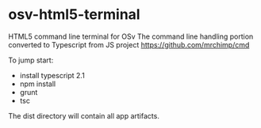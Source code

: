 # osv-html5-terminal
HTML5 command line terminal for OSv 
The command line handling portion converted to Typescript from JS project https://github.com/mrchimp/cmd

To jump start:
* install typescript 2.1
* npm install
* grunt
* tsc

The dist directory will contain all app artifacts.

